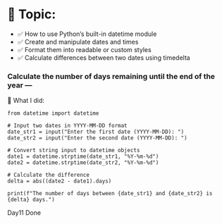 # 🎯 Topic: 
- ✅ How to use Python’s built-in datetime module
-  ✅ Create and manipulate dates and times
-  ✅ Format them into readable or custom styles
-  ✅ Calculate differences between two dates using timedelta

 ###  Calculate the number of days remaining until the end of the year —

 🧵 What I did:

```
from datetime import datetime

# Input two dates in YYYY-MM-DD format
date_str1 = input("Enter the first date (YYYY-MM-DD): ")
date_str2 = input("Enter the second date (YYYY-MM-DD): ")

# Convert string input to datetime objects
date1 = datetime.strptime(date_str1, "%Y-%m-%d")
date2 = datetime.strptime(date_str2, "%Y-%m-%d")

# Calculate the difference
delta = abs((date2 - date1).days)

print(f"The number of days between {date_str1} and {date_str2} is {delta} days.")

```
Day11 Done 
